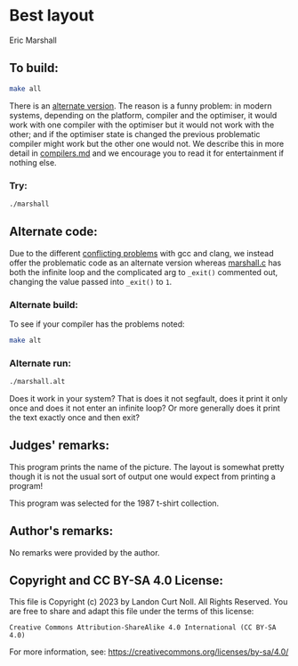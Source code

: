 # Best layout

Eric Marshall


## To build:

```sh
make all
```

There is an [alternate version](#alternate-code). The reason is a funny problem:
in modern systems, depending on the platform, compiler and the optimiser, it
would work with one compiler with the optimiser but it would not work with the
other; and if the optimiser state is changed the previous problematic compiler
might work but the other one would not. We describe this in more detail in
[compilers.md](compilers.md) and we encourage you to read it for entertainment
if nothing else.


### Try:

```sh
./marshall
```

## Alternate code:

Due to the different [conflicting problems](compilers.md) with gcc and clang, we
instead offer the problematic code as an alternate version whereas
[marshall.c](marshall.c) has both the infinite loop and the complicated arg to
`_exit()` commented out, changing the value passed into `_exit()` to `1`.

### Alternate build:

To see if your compiler has the problems noted:


```sh
make alt
```

### Alternate run:

```sh
./marshall.alt
```

Does it work in your system? That is does it not segfault, does it print it only
once and does it not enter an infinite loop? Or more generally does it print the
text exactly once and then exit?


## Judges' remarks:

This program prints the name of the picture.  The layout is somewhat
pretty though it is not the usual sort of output one would expect
from printing a program!

This program was selected for the 1987 t-shirt collection.


## Author's remarks:

No remarks were provided by the author.


## Copyright and CC BY-SA 4.0 License:

This file is Copyright (c) 2023 by Landon Curt Noll.  All Rights Reserved.
You are free to share and adapt this file under the terms of this license:

    Creative Commons Attribution-ShareAlike 4.0 International (CC BY-SA 4.0)

For more information, see: https://creativecommons.org/licenses/by-sa/4.0/
